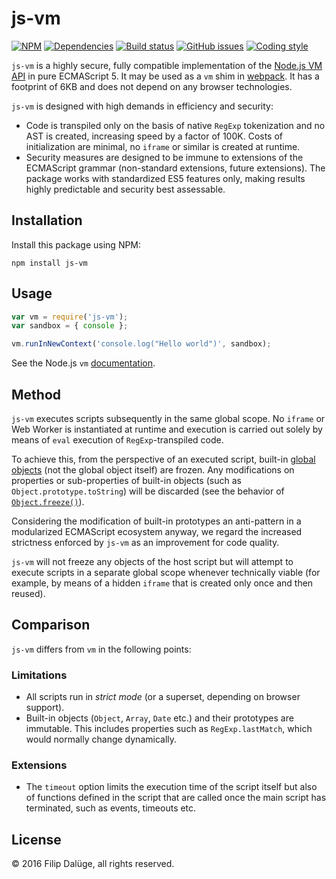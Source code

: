 # js-vm

[![NPM](https://img.shields.io/npm/v/js-vm.svg?maxAge=2592000&style=flat-square)](https://www.npmjs.com/package/js-vm)
[![Dependencies](https://img.shields.io/david/daluege/js-vm.svg?maxAge=2592000&style=flat-square)](https://david-dm.org/daluege/js-vm)
[![Build status](https://img.shields.io/travis/daluege/js-vm/master.svg?style=flat-square)](https://travis-ci.org/daluege/js-vm)
[![GitHub issues](https://img.shields.io/github/issues/daluege/js-vm.svg?style=flat-square)](https://github.com/daluege/js-vm/issues)
[![Coding style](https://img.shields.io/badge/code%20style-standard-blue.svg?style=flat-square)](http://standardjs.com/)

`js-vm` is a highly secure, fully compatible implementation of the [Node.js VM API](https://nodejs.org/api/vm.html) in pure ECMAScript 5. It may be used as a `vm` shim in [webpack](http://webpack.github.io/). It has a footprint of 6KB and does not depend on any browser technologies.

`js-vm` is designed with high demands in efficiency and security:

* Code is transpiled only on the basis of native `RegExp` tokenization
  and no AST is created, increasing speed by a factor of 100K. Costs
  of initialization are minimal, no `iframe` or similar is created at runtime.
* Security measures are designed to be immune to
  extensions of the ECMAScript grammar (non-standard
  extensions, future extensions). The package
  works with standardized ES5 features only, making results highly
  predictable and security best assessable.

## Installation

Install this package using NPM:

    npm install js-vm

## Usage

```javascript
var vm = require('js-vm');
var sandbox = { console };

vm.runInNewContext('console.log("Hello world")', sandbox);
```

See the Node.js `vm` [documentation](https://nodejs.org/api/vm.html).

## Method

`js-vm` executes scripts subsequently in the same global scope. No
`iframe` or Web Worker is instantiated at runtime and execution is
carried out solely by means of `eval` execution of `RegExp`-transpiled
code.

To achieve this, from the perspective of an executed script, built-in
[global objects](https://es5.github.io/#x15.1) (not the global object itself) are
frozen. Any modifications on properties or sub-properties of built-in
objects (such as `Object.prototype.toString`)
will be discarded (see the behavior of [`Object.freeze()`](https://developer.mozilla.org/de/docs/Web/JavaScript/Reference/Global_Objects/Object/freeze)).

Considering the modification of built-in prototypes an anti-pattern in a
modularized ECMAScript ecosystem anyway, we regard the increased strictness
enforced by `js-vm` as an improvement for code quality.

`js-vm` will not freeze any objects of the host script but will attempt
to execute scripts in a separate global scope whenever technically
viable (for example, by means of a hidden `iframe` that is created only
once and then reused).

## Comparison

`js-vm` differs from `vm` in the following points:

### Limitations

* All scripts run in _strict mode_ (or a superset, depending on browser support).
* Built-in objects (`Object`, `Array`, `Date` etc.) and their prototypes are immutable.
  This includes properties such as `RegExp.lastMatch`, which would normally change dynamically.

### Extensions

* The `timeout` option limits the execution time of the script itself but also of functions defined in the script that are called once the main script has terminated, such as events, timeouts etc.

## License

© 2016 Filip Dalüge, all rights reserved.
